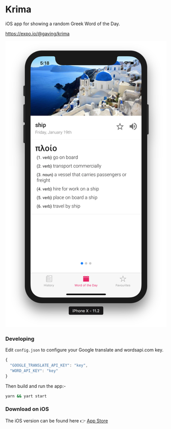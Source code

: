 # Krima

iOS app for showing a random Greek Word of the Day.

https://expo.io/@gaving/krima

[![](site/1.png)](site/1.png)

### Developing

Edit `config.json` to configure your Google translate and wordsapi.com key.

```js
{
  "GOOGLE_TRANSLATE_API_KEY": "key",
  "WORD_API_KEY": "key"
}
```

Then build and run the app:-

```bash
yarn && yart start
```

### Download on iOS

The iOS version can be found here 👉 [App Store](https://itunes.apple.com/us/app/krima-greek-word-of-the-day/id1299483660?ls=1&mt=8)
